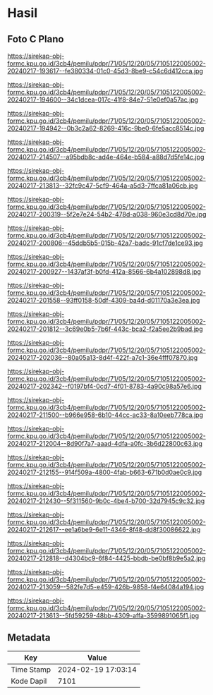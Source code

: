 # Hasil

## Foto C Plano

https://sirekap-obj-formc.kpu.go.id/3cb4/pemilu/pdpr/71/05/12/20/05/7105122005002-20240217-193617--fe380334-01c0-45d3-8be9-c54c6d412cca.jpg

https://sirekap-obj-formc.kpu.go.id/3cb4/pemilu/pdpr/71/05/12/20/05/7105122005002-20240217-194600--34c1dcea-017c-41f8-84e7-51e0ef0a57ac.jpg

https://sirekap-obj-formc.kpu.go.id/3cb4/pemilu/pdpr/71/05/12/20/05/7105122005002-20240217-194942--0b3c2a62-8269-416c-9be0-6fe5acc8514c.jpg

https://sirekap-obj-formc.kpu.go.id/3cb4/pemilu/pdpr/71/05/12/20/05/7105122005002-20240217-214507--a95bdb8c-ad4e-464e-b584-a88d7d5fe14c.jpg

https://sirekap-obj-formc.kpu.go.id/3cb4/pemilu/pdpr/71/05/12/20/05/7105122005002-20240217-213813--32fc9c47-5cf9-464a-a5d3-7ffca81a06cb.jpg

https://sirekap-obj-formc.kpu.go.id/3cb4/pemilu/pdpr/71/05/12/20/05/7105122005002-20240217-200319--5f2e7e24-54b2-478d-a038-960e3cd8d70e.jpg

https://sirekap-obj-formc.kpu.go.id/3cb4/pemilu/pdpr/71/05/12/20/05/7105122005002-20240217-200806--45ddb5b5-015b-42a7-badc-91cf7de1ce93.jpg

https://sirekap-obj-formc.kpu.go.id/3cb4/pemilu/pdpr/71/05/12/20/05/7105122005002-20240217-200927--1437af3f-b0fd-412a-8566-6b4a102898d8.jpg

https://sirekap-obj-formc.kpu.go.id/3cb4/pemilu/pdpr/71/05/12/20/05/7105122005002-20240217-201558--93ff0158-50df-4309-ba4d-d01170a3e3ea.jpg

https://sirekap-obj-formc.kpu.go.id/3cb4/pemilu/pdpr/71/05/12/20/05/7105122005002-20240217-201812--3c69e0b5-7b6f-443c-bca2-f2a5ee2b9bad.jpg

https://sirekap-obj-formc.kpu.go.id/3cb4/pemilu/pdpr/71/05/12/20/05/7105122005002-20240217-202036--80a05a13-8d4f-422f-a7c1-36e4fff07870.jpg

https://sirekap-obj-formc.kpu.go.id/3cb4/pemilu/pdpr/71/05/12/20/05/7105122005002-20240217-202342--f0197bf4-0cd7-4f01-8783-4a90c98a57e6.jpg

https://sirekap-obj-formc.kpu.go.id/3cb4/pemilu/pdpr/71/05/12/20/05/7105122005002-20240217-211500--b966e958-6b10-44cc-ac33-8a10eeb778ca.jpg

https://sirekap-obj-formc.kpu.go.id/3cb4/pemilu/pdpr/71/05/12/20/05/7105122005002-20240217-212004--8d90f7a7-aaad-4dfa-a0fc-3b6d22800c63.jpg

https://sirekap-obj-formc.kpu.go.id/3cb4/pemilu/pdpr/71/05/12/20/05/7105122005002-20240217-212155--914f509a-4800-4fab-b663-671b0d0ae0c9.jpg

https://sirekap-obj-formc.kpu.go.id/3cb4/pemilu/pdpr/71/05/12/20/05/7105122005002-20240217-212430--5f311560-9b0c-4be4-b700-32d7945c9c32.jpg

https://sirekap-obj-formc.kpu.go.id/3cb4/pemilu/pdpr/71/05/12/20/05/7105122005002-20240217-212617--ee1a6be9-6e11-4346-8f48-dd8f30086622.jpg

https://sirekap-obj-formc.kpu.go.id/3cb4/pemilu/pdpr/71/05/12/20/05/7105122005002-20240217-212818--d4304bc9-6f84-4425-bbdb-be0bf8b9e5a2.jpg

https://sirekap-obj-formc.kpu.go.id/3cb4/pemilu/pdpr/71/05/12/20/05/7105122005002-20240217-213059--582fe7d5-e459-426b-9858-f4e64084a194.jpg

https://sirekap-obj-formc.kpu.go.id/3cb4/pemilu/pdpr/71/05/12/20/05/7105122005002-20240217-213613--5fd59259-48bb-4309-affa-3599891065f1.jpg


## Metadata

| Key        | Value               |
| ---------- | ------------------- |
| Time Stamp | 2024-02-19 17:03:14 |
| Kode Dapil | 7101                |



